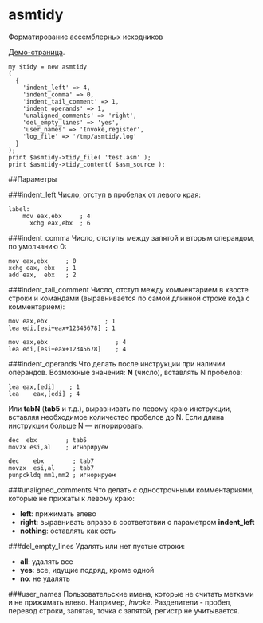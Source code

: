 # asmtidy
Форматирование ассемблерных исходников

[Демо-страница](http://ato.su/asmtidy/).

    my $tidy = new asmtidy
    (
      {
        'indent_left' => 4,
        'indent_comma' => 0,
        'indent_tail_comment' => 1,
        'indent_operands' => 1,
        'unaligned_comments' => 'right',
        'del_empty_lines' => 'yes',
        'user_names' => 'Invoke,register',
        'log_file' => '/tmp/asmtidy.log'
      }
    );
    print $asmtidy->tidy_file( 'test.asm' );
    print $asmtidy->tidy_content( $asm_source );


##Параметры

###indent_left
Число, отступ в пробелах от левого края:

    label:
        mov eax,ebx     ; 4
          xchg eax,ebx  ; 6
          
###indent_comma
Число, отступы между запятой и вторым операндом, по умолчанию 0:
        
    mov eax,ebx     ; 0
    xchg eax, ebx   ; 1
    add eax,  ebx   ; 2
    
###indent_tail_comment
Число, отступ между комментарием в хвосте строки и командами (выравнивается по самой длинной строке кода с комментарием):

    mov eax,ebx                ; 1
    lea edi,[esi+eax+12345678] ; 1
    
    mov eax,ebx                   ; 4
    lea edi,[esi+eax+12345678]    ; 4
    
###indent_operands
Что делать после инструкции при наличии операндов. Возможные значения: **N** (число), вставлять N пробелов:

    lea eax,[edi]    ; 1
    lea    eax,[edi] ; 4
    
Или **tabN** (**tab5** и т.д.), выравнивать по левому краю инструкции, вставляя необходимое количество пробелов до N. Если длина инструкции больше N — игнорировать.

    dec  ebx        ; tab5
    movzx esi,al    ; игнорируем

    dec    ebx        ; tab7
    movzx  esi,al     ; tab7
    punpckldq mm1,mm2 ; игнорируем
    
###unaligned_comments
Что делать с однострочными комментариями, которые не прижаты к левому краю:

* **left**: прижимать влево
* **right**: выравнивать вправо в соответствии с параметром **indent_left**
* **nothing**: оставлять как есть

###del_empty_lines
Удалять или нет пустые строки:

* **all**: удалять все
* **yes**: все, идущие подряд, кроме одной
* **no**: не удалять

###user_names
Пользовательские имена, которые не считать метками и не прижимать влево. Например, *Invoke*. Разделители - пробел, перевод строки, запятая, точка с запятой, регистр не учитывается. 
